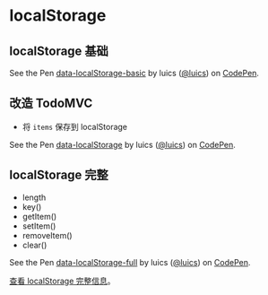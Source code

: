 # localStorage

## localStorage 基础

<p data-height="265" data-theme-id="0" data-slug-hash="mPgbyx" data-default-tab="js,result" data-user="luics" data-embed-version="2" class="codepen">See the Pen <a href="http://codepen.io/luics/pen/mPgbyx/">data-localStorage-basic</a> by luics (<a href="http://codepen.io/luics">@luics</a>) on <a href="http://codepen.io">CodePen</a>.</p>
<script async src="//assets.codepen.io/assets/embed/ei.js"></script>


## 改造 TodoMVC 

* 将 `items` 保存到 localStorage 

<p data-height="500" data-theme-id="0" data-slug-hash="RadXzx" data-default-tab="js,result" data-user="luics" data-embed-version="2" class="codepen">See the Pen <a href="http://codepen.io/luics/pen/RadXzx/">data-localStorage</a> by luics (<a href="http://codepen.io/luics">@luics</a>) on <a href="http://codepen.io">CodePen</a>.</p>
<script async src="//assets.codepen.io/assets/embed/ei.js"></script>


## localStorage 完整

* length
* key()
* getItem()
* setItem()
* removeItem()
* clear()

<p data-height="300" data-theme-id="0" data-slug-hash="BKEByq" data-default-tab="js,result" data-user="luics" data-embed-version="2" class="codepen">See the Pen <a href="http://codepen.io/luics/pen/BKEByq/">data-localStorage-full</a> by luics (<a href="http://codepen.io/luics">@luics</a>) on <a href="http://codepen.io">CodePen</a>.</p>
<script async src="//assets.codepen.io/assets/embed/ei.js"></script>

[查看 localStorage 完整信息](https://developer.mozilla.org/en-US/docs/Web/API/Storage)。